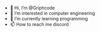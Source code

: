 - 👋 Hi, I’m @Griphcode
- 👀 I’m interested in computer engineering 
- 🌱 I’m currently learning programming 
- 📫 How to reach me discord 



